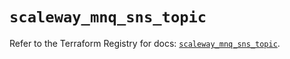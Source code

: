 # `scaleway_mnq_sns_topic`

Refer to the Terraform Registry for docs: [`scaleway_mnq_sns_topic`](https://registry.terraform.io/providers/scaleway/scaleway/2.59.0/docs/resources/mnq_sns_topic).
